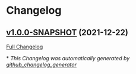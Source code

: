# Changelog

## [v1.0.0-SNAPSHOT](https://github.com/NASA-PDS/registry-loader/tree/v1.0.0-SNAPSHOT) (2021-12-22)

[Full Changelog](https://github.com/NASA-PDS/registry-loader/compare/94da5387d0ac1d151b09f809652131d407c950de...v1.0.0-SNAPSHOT)



\* *This Changelog was automatically generated by [github_changelog_generator](https://github.com/github-changelog-generator/github-changelog-generator)*
